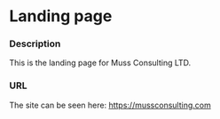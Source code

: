 # Landing page
### Description
This is the landing page for Muss Consulting LTD.

### URL
The site can be seen here:
https://mussconsulting.com
